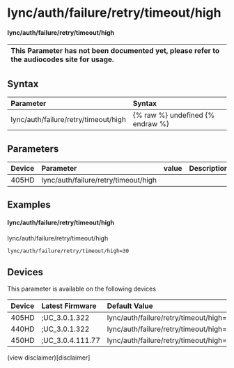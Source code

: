 ﻿---
description: lync/auth/failure/retry/timeout/high
search:
    keywords: ['lync','auth','failure','retry','timeout','high']
---

# lync/auth/failure/retry/timeout/high

#### lync/auth/failure/retry/timeout/high


| This Parameter has not been documented yet, please refer to the audiocodes site for usage.  |
| :--- |

## Syntax
| Parameter | Syntax |
| :--- | :--- |
|lync/auth/failure/retry/timeout/high | {% raw %} undefined {% endraw %} |

## Parameters
|Device|Parameter|value|Description|
|:---|:---|:---|:---|
| 405HD | lync/auth/failure/retry/timeout/high |  |  |

## Examples
#### lync/auth/failure/retry/timeout/high

lync/auth/failure/retry/timeout/high

```
lync/auth/failure/retry/timeout/high=30
```

## Devices
This parameter is available on the following devices

| Device | Latest Firmware | Default Value |
|:---|:---|:---|
| 405HD | ;UC_3.0.1.322 | lync/auth/failure/retry/timeout/high=30 
| 440HD | ;UC_3.0.1.322 | lync/auth/failure/retry/timeout/high=30 
| 450HD | ;UC_3.0.4.111.77 | lync/auth/failure/retry/timeout/high=30 

(view disclaimer)[disclaimer]
